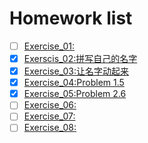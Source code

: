 # Homework list
- [ ] [Exercise_01:]() 
- [x] [Exerscis_02:拼写自己的名字](https://github.com/zwpzwp789/computationalphysics_N2014301020095/blob/master/Exercise_02.md) 
- [x] [Exercise_03:让名字动起来](https://www.zybuluo.com/zwpzwp789/note/498714) 
- [x] [Exercise_04:Problem 1.5](https://www.zybuluo.com/zwpzwp789/note/498714) 
- [x] [Exercise_05:Problem 2.6](https://www.zybuluo.com/zwpzwp789/note/498714) 
- [ ] [Exercise_06:]() 
- [ ] [Exercise_07:]() 
- [ ] [Exercise_08:]() 

